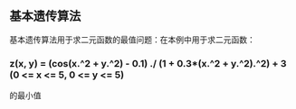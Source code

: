 ## 基本遗传算法
基本遗传算法用于求二元函数的最值问题：在本例中用于求二元函数：
### z(x, y) = (cos(x.^2 + y.^2) - 0.1) ./ (1 + 0.3*(x.^2 + y.^2).^2) + 3 (0 <= x <= 5, 0 <= y <= 5)
的最小值
